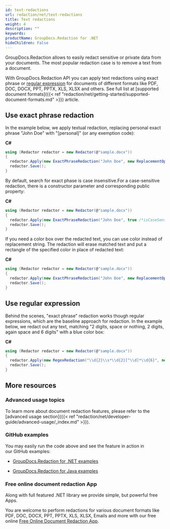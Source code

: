 ```yaml
---
id: text-redactions
url: redaction/net/text-redactions
title: Text redactions
weight: 4
description: ""
keywords: 
productName: GroupDocs.Redaction for .NET
hideChildren: False
---
```

GroupDocs.Redaction allows to easily redact sensitive or private data from your documents. The most popular redaction case is to remove a text from a document.

With GroupDocs.Redaction API you can apply text redactions using exact phrase or [regular expression](https://docs.microsoft.com/en-us/dotnet/standard/base-types/regular-expressions) for documents of different formats like PDF, DOC, DOCX, PPT, PPTX, XLS, XLSX and others. See full list at [supported document formats]({{< ref "redaction/net/getting-started/supported-document-formats.md" >}}) article.

## Use exact phrase redaction

In the example below, we apply textual redaction, replacing personal exact phrase "John Doe" with "\[personal\]" (or any exemption code):

**C#**

```csharp
using (Redactor redactor = new Redactor(@"sample.docx"))
{
  redactor.Apply(new ExactPhraseRedaction("John Doe", new ReplacementOptions("[personal]")));
  redactor.Save();
}
```

By default, search for exact phase is case insensitive.For a case-sensitive redaction, there is a constructor parameter and corresponding public property:

**C#**

```csharp
using (Redactor redactor = new Redactor(@"sample.docx"))
{
  redactor.Apply(new ExactPhraseRedaction("John Doe", true /*isCaseSensitive*/, new ReplacementOptions("[personal]")));
  redactor.Save();
}
```

If you need a color box over the redacted text, you can use color instead of replacement string. The redaction will erase matched text and put a rectangle of the specified color in place of redacted text:

**C#**

```csharp
using (Redactor redactor = new Redactor(@"sample.docx"))
{
  redactor.Apply(new ExactPhraseRedaction("John Doe", new ReplacementOptions(System.Drawing.Color.Black)));
  redactor.Save();
}
```

## Use regular expression

Behind the scenes, "exact phrase" redaction works though regular expressions, which are the baseline approach for redaction. In the example below, we redact out any text, matching "2 digits, space or nothing, 2 digits, again space and 6 digits" with a blue color box:

**C#**

```csharp
using (Redactor redactor = new Redactor(@"sample.docx"))
{
  redactor.Apply(new RegexRedaction("\\d{2}\\s*\\d{2}[^\\d]*\\d{6}", new ReplacementOptions(System.Drawing.Color.Blue)));
  redactor.Save();
}
```

## More resources

### Advanced usage topics

To learn more about document redaction features, please refer to the [advanced usage section]({{< ref "redaction/net/developer-guide/advanced-usage/_index.md" >}}).

### GitHub examples

You may easily run the code above and see the feature in action in our GitHub examples:

*   [GroupDocs.Redaction for .NET examples](https://github.com/groupdocs-redaction/GroupDocs.Redaction-for-.NET)
    
*   [GroupDocs.Redaction for Java examples](https://github.com/groupdocs-redaction/GroupDocs.Redaction-for-Java)
    

### Free online document redaction App

Along with full featured .NET library we provide simple, but powerful free Apps.

You are welcome to perform redactions for various document formats like PDF, DOC, DOCX, PPT, PPTX, XLS, XLSX, Emails and more with our free online [Free Online Document Redaction App](https://products.groupdocs.app/redaction).
